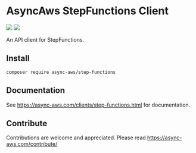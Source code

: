 # AsyncAws StepFunctions Client

![](https://github.com/async-aws/step-functions/workflows/Tests/badge.svg?branch=master)
![](https://github.com/async-aws/step-functions/workflows/BC%20Check/badge.svg?branch=master)

An API client for StepFunctions.

## Install

```cli
composer require async-aws/step-functions
```

## Documentation

See https://async-aws.com/clients/step-functions.html for documentation.

## Contribute

Contributions are welcome and appreciated. Please read https://async-aws.com/contribute/
